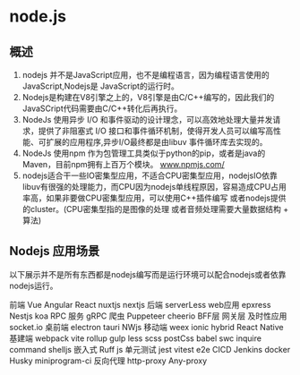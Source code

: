 
# node.js

## 概述
1. nodejs 并不是JavaScript应用，也不是编程语言，因为编程语言使用的JavaScript,Nodejs是 JavaScript的运行时。
2. Nodejs是构建在V8引擎之上的，V8引擎是由C/C++编写的，因此我们的JavaSCript代码需要由C/C++转化后再执行。
3. NodeJs 使用异步 I/O 和事件驱动的设计理念，可以高效地处理大量并发请求，提供了非阻塞式 I/O 接口和事件循环机制，使得开发人员可以编写高性能、可扩展的应用程序,异步I/O最终都是由libuv 事件循环库去实现的。
4. NodeJs 使用npm 作为包管理工具类似于python的pip，或者是java的Maven，目前npm拥有上百万个模块。
www.npmjs.com/
5. nodejs适合干一些IO密集型应用，不适合CPU密集型应用，nodejsIO依靠libuv有很强的处理能力，而CPU因为nodejs单线程原因，容易造成CPU占用率高，如果非要做CPU密集型应用，可以使用C++插件编写 或者nodejs提供的cluster。(CPU密集型指的是图像的处理 或者音频处理需要大量数据结构 + 算法)

## Nodejs 应用场景
以下展示并不是所有东西都是nodejs编写而是运行环境可以配合nodejs或者依靠nodejs运行。

前端
Vue Angular React nuxtjs nextjs
后端
serverLess
web应用 epxress Nestjs koa
RPC 服务 gRPC 
爬虫 Puppeteer cheerio
BFF层 网关层
及时性应用socket.io
桌前端
electron
tauri
NWjs
移动端
weex
ionic
hybrid
React Native
基建端
webpack vite rollup gulp
less scss postCss
babel swc
inquire command  shelljs
嵌入式
Ruff js
单元测试
jest vitest e2e
CICD
Jenkins docker  Husky   miniprogram-ci
反向代理
http-proxy Any-proxy

